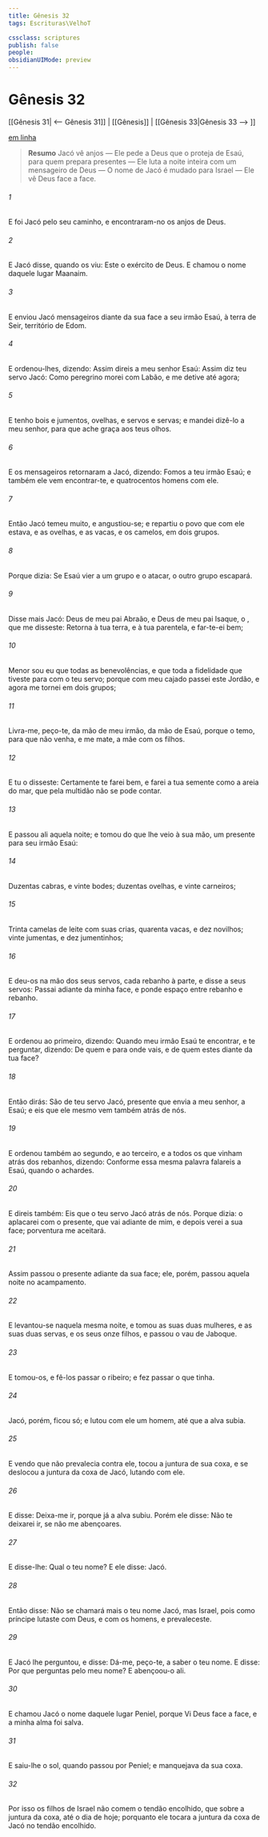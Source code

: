 ```yaml
---
title: Gênesis 32
tags: Escrituras\VelhoT

cssclass: scriptures
publish: false
people:
obsidianUIMode: preview
---
```


# Gênesis 32
[[Gênesis 31| <-- Gênesis 31]] | [[Gênesis]] | [[Gênesis 33|Gênesis 33 --> ]]

[em linha](https://churchofjesuschrist.org/study/scriptures/ot/gen/32?lang=por)

> __Resumo__
Jacó vê anjos — Ele pede a Deus que o proteja de Esaú, para quem prepara presentes — Ele luta a noite inteira com um mensageiro de Deus — O nome de Jacó é mudado para Israel — Ele vê Deus face a face.

###### 1 
E foi  Jacó pelo seu caminho, e encontraram-no os anjos de Deus.

###### 2 
E Jacó disse, quando os viu: Este  o exército de Deus. E chamou o nome daquele lugar Maanaim.

###### 3 
E enviou Jacó mensageiros diante da sua face a seu irmão Esaú, à terra de Seir, território de Edom.

###### 4 
E ordenou-lhes, dizendo: Assim direis a meu senhor Esaú: Assim diz teu servo Jacó: Como peregrino morei com Labão, e me detive  até agora;

###### 5 
E tenho bois e jumentos, ovelhas, e servos e servas; e mandei dizê-lo a meu senhor, para que ache graça aos teus olhos.

###### 6 
E os mensageiros retornaram a Jacó, dizendo: Fomos a teu irmão Esaú; e também ele vem encontrar-te, e quatrocentos homens com ele.

###### 7 
Então Jacó temeu muito, e angustiou-se; e repartiu o povo que com ele estava, e as ovelhas, e as vacas, e os camelos, em dois grupos.

###### 8 
Porque dizia: Se Esaú vier a um grupo e o atacar, o outro grupo escapará.

###### 9 
Disse mais Jacó: Deus de meu pai Abraão, e Deus de meu pai Isaque, o , que me disseste: Retorna à tua terra, e à tua parentela, e far-te-ei bem;

###### 10 
Menor sou eu que todas as benevolências, e que toda a fidelidade que tiveste para com o teu servo; porque  com meu cajado passei este Jordão, e agora me tornei em dois grupos;

###### 11 
Livra-me, peço-te, da mão de meu irmão, da mão de Esaú, porque o temo, para que não venha, e me mate,  a mãe com os filhos.

###### 12 
E tu o disseste: Certamente te farei bem, e farei a tua semente como a areia do mar, que pela multidão não se pode contar.

###### 13 
E passou ali aquela noite; e tomou do que lhe veio à sua mão, um presente para seu irmão Esaú:

###### 14 
Duzentas cabras, e vinte bodes; duzentas ovelhas, e vinte carneiros;

###### 15 
Trinta camelas de leite com suas crias, quarenta vacas, e dez novilhos; vinte jumentas, e dez jumentinhos;

###### 16 
E deu-os na mão dos seus servos, cada rebanho à parte, e disse a seus servos: Passai adiante da minha face, e ponde espaço entre rebanho e rebanho.

###### 17 
E ordenou ao primeiro, dizendo: Quando meu irmão Esaú te encontrar, e te perguntar, dizendo: De quem  e para onde vais, e de quem  estes diante da tua face?

###### 18 
Então dirás: São de teu servo Jacó, presente que envia a meu senhor, a Esaú; e eis que ele mesmo vem também atrás de nós.

###### 19 
E ordenou também ao segundo, e ao terceiro, e a todos os que vinham atrás dos rebanhos, dizendo: Conforme essa mesma palavra falareis a Esaú, quando o achardes.

###### 20 
E direis também: Eis que o teu servo Jacó  atrás de nós. Porque dizia:  o aplacarei com o presente, que vai adiante de mim, e depois verei a sua face; porventura me aceitará.

###### 21 
Assim passou o presente adiante da sua face; ele, porém, passou aquela noite no acampamento.

###### 22 
E levantou-se naquela mesma noite, e tomou as suas duas mulheres, e as suas duas servas, e os seus onze filhos, e passou o vau de Jaboque.

###### 23 
E tomou-os, e fê-los passar o ribeiro; e fez passar  o que tinha.

###### 24 
Jacó, porém, ficou só; e lutou com ele um homem, até que a alva subia.

###### 25 
E vendo que não prevalecia contra ele, tocou a juntura de sua coxa, e se deslocou a juntura da coxa de Jacó, lutando com ele.

###### 26 
E disse: Deixa-me ir, porque já a alva subiu. Porém ele disse: Não te deixarei ir, se não me abençoares.

###### 27 
E disse-lhe: Qual  o teu nome? E ele disse: Jacó.

###### 28 
Então disse: Não se chamará mais o teu nome Jacó, mas Israel, pois como príncipe lutaste com Deus, e com os homens, e prevaleceste.

###### 29 
E Jacó lhe perguntou, e disse: Dá-me, peço-te, a saber o teu nome. E disse: Por que perguntas pelo meu nome? E abençoou-o ali.

###### 30 
E chamou Jacó o nome daquele lugar Peniel, porque  Vi Deus face a face, e a minha alma foi salva.

###### 31 
E saiu-lhe o sol, quando passou por Peniel; e manquejava da sua coxa.

###### 32 
Por isso os filhos de Israel não comem o tendão encolhido, que  sobre a juntura da coxa, até o dia de hoje; porquanto ele tocara a juntura da coxa de Jacó no tendão encolhido.

